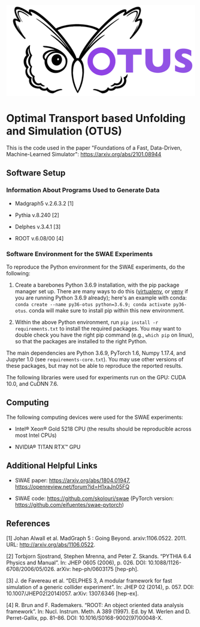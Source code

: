 ![plot](OTUSLogo.png)

# Optimal Transport based Unfolding and Simulation (OTUS)
This is the code used in the paper "Foundations of a Fast, Data-Driven, Machine-Learned Simulator": https://arxiv.org/abs/2101.08944


## Software Setup

### Information About Programs Used to Generate Data
* Madgraph5 v.2.6.3.2 [1]

* Pythia v.8.240 [2]

* Delphes v.3.4.1 [3]

* ROOT v.6.08/00 [4]

### Software Environment for the SWAE Experiments
To reproduce the Python environment for the SWAE experiments, do the following:

 1. Create a barebones Python 3.6.9 installation, with the pip package manager set up. There are many ways to do this ([virtualenv](https://pypi.org/project/virtualenv/), or [venv](https://docs.python.org/3/library/venv.html) if you are running Python 3.6.9 already); here's an example with conda: `conda create --name py36-otus python=3.6.9; conda activate py36-otus`. conda will make sure to install pip within this new environment.

2. Within the above Python environment, run `pip install -r requirements.txt` to install the required packages. You may want to double check you have the right pip command (e.g., `which pip` on linux), so that the packages are installed to the right Python.

The main dependencies are Python 3.6.9, PyTorch 1.6, Numpy 1.17.4, and Jupyter 1.0 (see `requirements-core.txt`). You may use other versions of these packages, but may not be able to reproduce the reported results.

The following libraries were used for experiments run on the GPU: CUDA 10.0, and CuDNN 7.6.

## Computing
The following computing devices were used for the SWAE experiments:

* Intel® Xeon® Gold 5218 CPU (the results should be reproducible across most Intel CPUs)

* NVIDIA® TITAN RTX™ GPU

## Additional Helpful Links
* SWAE paper: https://arxiv.org/abs/1804.01947, https://openreview.net/forum?id=H1xaJn05FQ

* SWAE code:  https://github.com/skolouri/swae  (PyTorch version: https://github.com/eifuentes/swae-pytorch)

## References
[1] Johan Alwall et al. MadGraph 5 : Going Beyond. arxiv:1106.0522. 2011. URL: http://arxiv.org/abs/1106.0522.

[2] Torbjorn Sjostrand, Stephen Mrenna, and Peter Z. Skands. “PYTHIA 6.4 Physics and Manual”. In: JHEP 0605
(2006), p. 026. DOI: 10.1088/1126-6708/2006/05/026. arXiv: hep-ph/0603175 [hep-ph].

[3] J. de Favereau et al. “DELPHES 3, A modular framework for fast simulation of a generic collider experiment”.
In: JHEP 02 (2014), p. 057. DOI: 10.1007/JHEP02(2014)057. arXiv: 1307.6346 [hep-ex].

[4] R. Brun and F. Rademakers. “ROOT: An object oriented data analysis framework”. In: Nucl. Instrum. Meth. A
389 (1997). Ed. by M. Werlen and D. Perret-Gallix, pp. 81–86. DOI: 10.1016/S0168-9002(97)00048-X.
